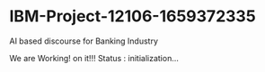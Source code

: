 # IBM-Project-12106-1659372335
AI based discourse for Banking Industry

We are Working! on it!!!
Status : initialization...
